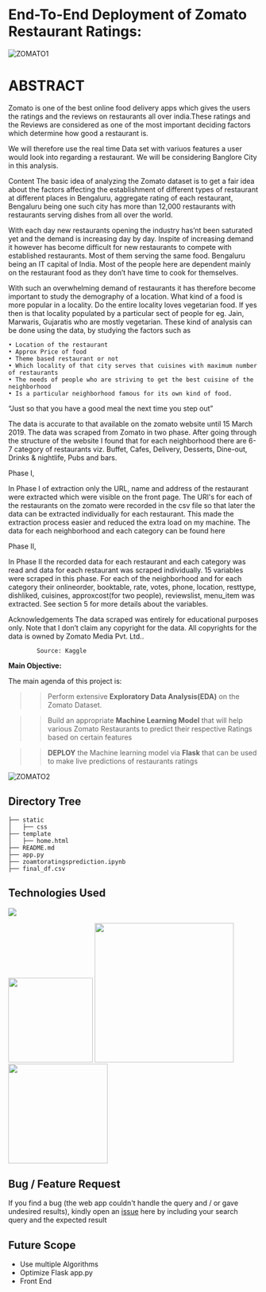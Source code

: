 # **End-To-End Deployment of Zomato Restaurant Ratings:**




![ZOMATO1](https://user-images.githubusercontent.com/92631457/157185903-fc671274-77c7-498f-8f92-86a5590c8e23.png)

# **ABSTRACT**

Zomato is one of the best online food delivery apps which gives the users the ratings and the reviews on restaurants all over india.These ratings and the Reviews are considered as one of the most important deciding factors which determine how good a restaurant is. 

We will therefore use the real time Data set with variuos features a user would look into regarding a restaurant. We will be considering Banglore City in this analysis.

Content
The basic idea of analyzing the Zomato dataset is to get a fair idea about the factors affecting the establishment
of different types of restaurant at different places in Bengaluru, aggregate rating of each restaurant, Bengaluru
being one such city has more than 12,000 restaurants with restaurants serving dishes from all over the world.

With each day new restaurants opening the industry has’nt been saturated yet and the demand is increasing
day by day. Inspite of increasing demand it however has become difficult for new restaurants to compete with
established restaurants. Most of them serving the same food. Bengaluru being an IT capital of India. Most of the people here are dependent mainly on the restaurant food as they don’t have time to cook for themselves.

With such an overwhelming demand of restaurants it has therefore become important to study the demography
of a location. What kind of a food is more popular in a locality. Do the entire locality loves vegetarian food.
If yes then is that locality populated by a particular sect of people for eg. Jain, Marwaris, Gujaratis who are
mostly vegetarian. These kind of analysis can be done using the data, by studying the factors such as

    • Location of the restaurant
    • Approx Price of food
    • Theme based restaurant or not
    • Which locality of that city serves that cuisines with maximum number of restaurants
    • The needs of people who are striving to get the best cuisine of the neighborhood
    • Is a particular neighborhood famous for its own kind of food.

“Just so that you have a good meal the next time you step out”

The data is accurate to that available on the zomato website until 15 March 2019.
The data was scraped from Zomato in two phase. After going through the structure of the website I found that for each neighborhood there are 6-7 category of restaurants viz. Buffet, Cafes, Delivery, Desserts, Dine-out, Drinks & nightlife, Pubs and bars.

Phase I,

In Phase I of extraction only the URL, name and address of the restaurant were extracted which were visible on the front page. The URl's for each of the restaurants on the zomato were recorded in the csv file so that later the data can be extracted individually for each restaurant. This made the extraction process easier and reduced the extra load on my machine. The data for each neighborhood and each category can be found here

Phase II,

In Phase II the recorded data for each restaurant and each category was read and data for each restaurant was scraped individually. 15 variables were scraped in this phase. For each of the neighborhood and for each category their onlineorder, booktable, rate, votes, phone, location, resttype, dishliked, cuisines, approxcost(for two people), reviewslist, menu_item was extracted. See section 5 for more details about the variables.

Acknowledgements
The data scraped was entirely for educational purposes only. Note that I don’t claim any copyright for the data. All copyrights for the data is owned by Zomato Media Pvt. Ltd..

            Source: Kaggle
            
            
 **Main Objective:**

The main agenda of this project is:

>> Perform extensive **Exploratory Data Analysis(EDA)** on the Zomato Dataset.

>>Build an appropriate **Machine Learning Model** that will help various Zomato Restaurants to predict their respective Ratings based on certain features

>>**DEPLOY** the Machine learning model via **Flask** that can be used to make live predictions of restaurants ratings

![ZOMATO2](https://user-images.githubusercontent.com/92631457/157186235-e470b99e-366e-4e90-885d-553b6cfcd448.png)


## Directory Tree 
```
├── static 
│   ├── css
├── template
│   ├── home.html
├── README.md
├── app.py
├── zoamtoratingsprediction.ipynb
├── final_df.csv

```

## Technologies Used

![](https://forthebadge.com/images/badges/made-with-python.svg)

[<img target="_blank" src="https://flask.palletsprojects.com/en/1.1.x/_images/flask-logo.png" width=170>](https://flask.palletsprojects.com/en/1.1.x/) [<img target="_blank" src="https://number1.co.za/wp-content/uploads/2017/10/gunicorn_logo-300x85.png" width=280>](https://gunicorn.org) [<img target="_blank" src="https://scikit-learn.org/stable/_static/scikit-learn-logo-small.png" width=200>](https://scikit-learn.org/stable/) 


## Bug / Feature Request

If you find a bug (the web app couldn't handle the query and / or gave undesired results), kindly open an [issue](https://github.com/ktarun1681/zomato-ratings-prediction/issues) here by including your search query and the expected result

## Future Scope

* Use multiple Algorithms
* Optimize Flask app.py
* Front End
